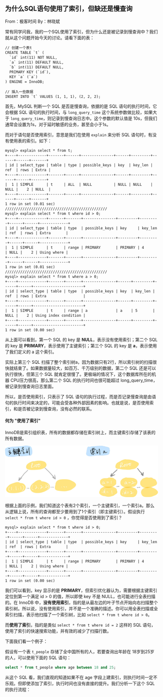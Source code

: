 ## 为什么SQL语句使用了索引，但缺还是慢查询

From：极客时间     By：林晓斌

常有同学问我，我的一个SQL使用了索引，但为什么还是被记录到慢查询中？我们就从这个问题开始今天的讨论。请看下面的表：

``` mysql
// 创建一个表t
CREATE TABLE `t` (
  `id` int(11) NOT NULL,
  `a` int(11) DEFAULT NULL,
  `b` int(11) DEFAULT NULL,
  PRIMARY KEY (`id`),
  KEY `a` (`a`)
) ENGINE = InnoDB;

// 插入一些数据
INSERT INTO `t` VALUES (1, 1, 1), (2, 2, 2);
```

首先，MySQL 判断一个 SQL 是否是慢查询，依据的是 SQL 语句的执行时间，它会根据 SQL 语句的执行时间，与 ``long_query_time`` 这个系统参数做比较，如果大于 ``long_query_time``，则记录到慢查询日志中。这个参数的默认值是 10s，但我们通常会设置为1s，对于延时敏感的业务，甚至会小于1s。

而对于语句是否使用索引，意思是我们在使用 ``explain`` 来分析 SQL 语句时，有没有使用表的索引。如下：

``` mysql
mysql> explain select * from t;
+----+-------------+-------+------+---------------+------+---------+------+------+-------+
| id | select_type | table | type | possible_keys | key  | key_len | ref  | rows | Extra |
+----+-------------+-------+------+---------------+------+---------+------+------+-------+
|  1 | SIMPLE      | t     | ALL  | NULL          | NULL | NULL    | NULL |    2 | NULL  |
+----+-------------+-------+------+---------------+------+---------+------+------+-------+
1 row in set (0.01 sec)
///////////////////////////////////////////////
mysql> explain select * from t where id > 0;
+----+-------------+-------+-------+---------------+---------+---------+------+------+-------------+
| id | select_type | table | type  | possible_keys | key     | key_len | ref  | rows | Extra       |
+----+-------------+-------+-------+---------------+---------+---------+------+------+-------------+
|  1 | SIMPLE      | t     | range | PRIMARY       | PRIMARY | 4       | NULL |    2 | Using where |
+----+-------------+-------+-------+---------------+---------+---------+------+------+-------------+
1 row in set (0.01 sec)
///////////////////////////////////////////////
mysql> explain select * from t where a > 0;
+----+-------------+-------+-------+---------------+------+---------+------+------+-----------------------+
| id | select_type | table | type  | possible_keys | key  | key_len | ref  | rows | Extra                 |
+----+-------------+-------+-------+---------------+------+---------+------+------+-----------------------+
|  1 | SIMPLE      | t     | range | a             | a    | 5       | NULL |    2 | Using index condition |
+----+-------------+-------+-------+---------------+------+---------+------+------+-----------------------+
1 row in set (0.00 sec)
```

从上面可以看到，第一个 SQL 的 key 是 **NULL**，表示没有使用索引；第二个 SQL 的 key 是 **PRIMARY**，表示使用了主键索引；第三个 SQL 的 key 是 **a**，表示使用了我们定义的 a 这个索引。

实际上第三个 SQL 扫描了整个索引树a，因为数据只有2行，所以索引树的扫描很快就结束了。如果数据量较大，如百万、千万级别的数据，第二个 SQL 还是可以执行很快，但第三个 SQL 就肯定很慢了。更极端的情况下，这个数据库所在的机器 CPU压力很高，那么第二个 SQL 的执行时间也很可能超过 long_query_time，被记录到慢查询日志里面。

所以，是否使用索引，只表示了 SQL 语句的执行过程，而是否记录慢查询是由语句的执行时间来决定的，可能会受各种外部因素的影响。也就是说，是否使用索引，和是否被记录到慢查询，没有必然的联系。

#### 何为 "使用了索引"

InnoDB是索引组织表，所有的数据都存储在索引树上，而主键索引存储了该表的所有数据。

![2022_1_25_1_1_2](Images/2022_1_25_1_1_2.jpg)

根据上面的示例，我们知道这个表有2个索引，一个主键索引，一个索引a。那么从逻辑上说，所有的查询都至少要用到了1个索引（即主键索引）。假设执行 ``select * from t where id > 0`` ，你觉得是否使用到了索引？

``` mysql
mysql> explain select * from t where id > 0;
+----+-------------+-------+-------+---------------+---------+---------+------+------+-------------+
| id | select_type | table | type  | possible_keys | key     | key_len | ref  | rows | Extra       |
+----+-------------+-------+-------+---------------+---------+---------+------+------+-------------+
|  1 | SIMPLE      | t     | range | PRIMARY       | PRIMARY | 4       | NULL |    2 | Using where |
+----+-------------+-------+-------+---------------+---------+---------+------+------+-------------+
1 row in set (0.00 sec)
```

我们可以看到，key 显示的是 **PRIMARY**，但索引优化器认为，需要根据主键索引定位到第一个满足 id > 0 的值，所以即使 key 不是 NULL，也可能进行全表扫描的。在 InnoDB 中，**没有使用索引**，指的是从最左边的叶子节点开始向右扫描整个索引树。所以说，没有使用索引，并不是一个准确的描述。你可以用全表扫描或全索引扫描，表示他扫描了一个索引树，比如 ``select * from t where id > 0``。

而**使用了索引**，指的是类似 ``select * from t where id = 2`` 这样的 SQL 语句，使用了索引的快速搜索功能，并有效的减少了扫描行数。

下面我们看一个例子：

假设有一个表 ``t_people`` 存储了全中国所有的人，若要查询出年龄在 18岁到25岁的人，可以使用下面的 SQL 语句：

``` sql
select * from t_people where age between 18 and 25;
```

从这个 SQL 看，我们直观的知道如果不在 age 字段上建索引，则执行时间一定不乐观。但即使添加了索引，执行时间也没有直接的提升。我们分析一下这个 SQL 的执行流程：

